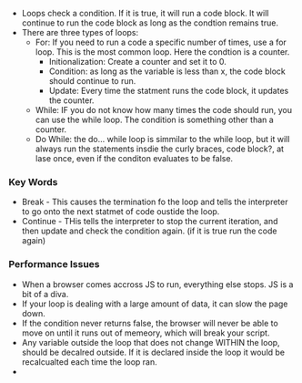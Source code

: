- Loops check a condition. If it is true, it will run a code block. It will continue to run the code block as long as the condtion remains true.
- There are three types of loops: 
    - For: If you need to run a code a specific number of times, use a for loop. This is the most common loop. Here the condtion is a counter. 
        - Initionalization: Create a counter and set it to 0.
        - Condition: as long as the variable is less than x, the code block should continue to run.
        - Update: Every time the statment runs the code block, it updates the counter.
    - While: IF you do not know how many times the code should run, you can use the while loop. The condition is something other than a counter. 
    - Do While: the do... while loop is simmilar to the while loop, but it will always run the statements insdie the curly braces, code block?,  at lase once, even if the conditon evaluates to be false. 

### Key Words
- Break - This causes the termination fo the loop and tells the interpreter to go onto the next statmet of code oustide the loop.
- Continue - THis tells the interpreter to stop the current iteration, and then update and check the condition again. (if it is true run the code again)

### Performance Issues 
- When a browser comes accross JS to run, everything else stops. JS is a bit of a diva. 
- If your loop is dealing with a large amount of data, it can slow the page down.
- If the condition never returns false, the browser will never be able to move on until it runs out of memeory, which will break your script.
- Any variable outside the loop that does not change WITHIN the loop, should be decalred outside. If it is declared inside the loop it would be recalcualted each time the loop ran. 
- 